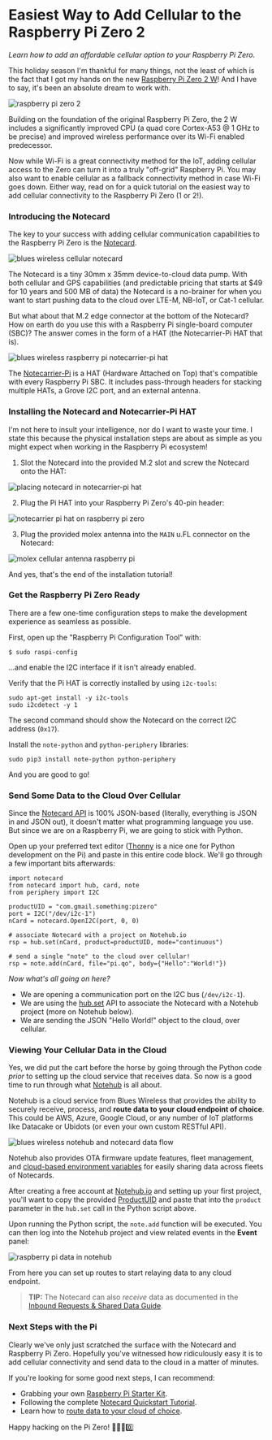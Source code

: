 # Easiest Way to Add Cellular to the Raspberry Pi Zero 2

*Learn how to add an affordable cellular option to your Raspberry Pi Zero.*

This holiday season I'm thankful for many things, not the least of which is the fact that I got my hands on the new [Raspberry Pi Zero 2 W](https://www.raspberrypi.com/products/raspberry-pi-zero-2-w/)! And I have to say, it's been an absolute dream to work with.

![raspberry pi zero 2](pi-zero-2.jpg)

Building on the foundation of the original Raspberry Pi Zero, the 2 W includes a significantly improved CPU (a quad core Cortex-A53 @ 1 GHz to be precise) and improved wireless performance over its Wi-Fi enabled predecessor.

Now while Wi-Fi is a great connectivity method for the IoT, adding cellular access to the Zero can turn it into a truly "off-grid" Raspberry Pi. You may also want to enable cellular as a fallback connectivity method in case Wi-Fi goes down. Either way, read on for a quick tutorial on the easiest way to add cellular connectivity to the Raspberry Pi Zero (1 or 2!).

### Introducing the Notecard

The key to your success with adding cellular communication capabilities to the Raspberry Pi Zero is the [Notecard](https://blues.io/products/notecard/).

![blues wireless cellular notecard](notecard.png)

The Notecard is a tiny 30mm x 35mm device-to-cloud data pump. With both cellular and GPS capabilities (and predictable pricing that starts at \$49 for 10 years and 500 MB of data) the Notecard is a no-brainer for when you want to start pushing data to the cloud over LTE-M, NB-IoT, or Cat-1 cellular.

But what about that M.2 edge connector at the bottom of the Notecard? How on earth do you use this with a Raspberry Pi single-board computer (SBC)? The answer comes in the form of a HAT (the Notecarrier-Pi HAT that is).

![blues wireless raspberry pi notecarrier-pi hat](notecarrier-pi.png)

The [Notecarrier-Pi](https://blues.io/products/notecarrier/notecarrier-pi/) is a HAT (Hardware Attached on Top) that's compatible with every Raspberry Pi SBC. It includes pass-through headers for stacking multiple HATs, a Grove I2C port, and an external antenna.

### Installing the Notecard and Notecarrier-Pi HAT

I'm not here to insult your intelligence, nor do I want to waste your time. I state this because the physical installation steps are about as simple as you might expect when working in the Raspberry Pi ecosystem!

1) Slot the Notecard into the provided M.2 slot and screw the Notecard onto the HAT:

![placing notecard in notecarrier-pi hat](notecard-slot.gif)

2) Plug the Pi HAT into your Raspberry Pi Zero's 40-pin header:

![notecarrier pi hat on raspberry pi zero](notecarrier-pi-on-zero.jpg)

3) Plug the provided molex antenna into the `MAIN` u.FL connector on the Notecard:

![molex cellular antenna raspberry pi](molex-antenna-pi.jpg)

And yes, that's the end of the installation tutorial!

### Get the Raspberry Pi Zero Ready

There are a few one-time configuration steps to make the development experience as seamless as possible.

First, open up the "Raspberry Pi Configuration Tool" with:

```
$ sudo raspi-config
```

...and enable the I2C interface if it isn't already enabled.

Verify that the Pi HAT is correctly installed by using `i2c-tools`:

```
sudo apt-get install -y i2c-tools
sudo i2cdetect -y 1
```

The second command should show the Notecard on the correct I2C address (`0x17`).

Install the `note-python` and `python-periphery` libraries:

```
sudo pip3 install note-python python-periphery
```

And you are good to go!

### Send Some Data to the Cloud Over Cellular

Since the [Notecard API](https://dev.blues.io/reference/notecard-api/introduction/) is 100% JSON-based (literally, everything is JSON in and JSON out), it doesn't matter what programming language you use. But since we are on a Raspberry Pi, we are going to stick with Python.

Open up your preferred text editor ([Thonny](https://thonny.org/) is a nice one for Python development on the Pi) and paste in this entire code block. We'll go through a few important bits afterwards:

	import notecard
	from notecard import hub, card, note
	from periphery import I2C
	
	productUID = "com.gmail.something:pizero"
	port = I2C("/dev/i2c-1")
	nCard = notecard.OpenI2C(port, 0, 0)
	
	# associate Notecard with a project on Notehub.io
	rsp = hub.set(nCard, product=productUID, mode="continuous")
	
    # send a single "note" to the cloud over cellular!
    rsp = note.add(nCard, file="pi.qo", body={"Hello":"World!"})

*Now what's all going on here?*

- We are opening a communication port on the I2C bus (`/dev/i2c-1`).
- We are using the [hub.set](https://dev.blues.io/reference/notecard-api/hub-requests/#hub-set) API to associate the Notecard with a Notehub project (more on Notehub below).
- We are sending the JSON "Hello World!" object to the cloud, over cellular.

### Viewing Your Cellular Data in the Cloud

Yes, we did put the cart before the horse by going through the Python code _prior_ to setting up the cloud service that receives data. So now is a good time to run through what [Notehub](https://blues.io/services/) is all about.

Notehub is a cloud service from Blues Wireless that provides the ability to securely receive, process, and **route data to your cloud endpoint of choice**. This could be AWS, Azure, Google Cloud, or any number of IoT platforms like Datacake or Ubidots (or even your own custom RESTful API).

![blues wireless notehub and notecard data flow](blues-flow.jpg)

Notehub also provides OTA firmware update features, fleet management, and [cloud-based environment variables](https://dev.blues.io/notecard/notecard-guides/understanding-environment-variables/) for easily sharing data across fleets of Notecards.

After creating a free account at [Notehub.io](https://notehub.io/) and setting up your first project, you'll want to copy the provided [ProductUID](https://dev.blues.io/reference/glossary/#productuid) and paste that into the `product` parameter in the `hub.set` call in the Python script above.

Upon running the Python script, the `note.add` function will be executed. You can then log into the Notehub project and view related events in the **Event** panel:

![raspberry pi data in notehub](notehub-pi-zero.png)

From here you can set up routes to start relaying data to any cloud endpoint.

> **TIP:** The Notecard can also _receive_ data as documented in the [Inbound Requests & Shared Data Guide](https://dev.blues.io/notecard/notecard-walkthrough/inbound-requests-and-shared-data/).

### Next Steps with the Pi

Clearly we've only just scratched the surface with the Notecard and Raspberry Pi Zero. Hopefully you've witnessed how ridiculously easy it is to add cellular connectivity and send data to the cloud in a matter of minutes.

If you're looking for some good next steps, I can recommend:

- Grabbing your own [Raspberry Pi Starter Kit](https://shop.blues.io/collections/development-kits/products/raspberry-pi-starter-kit).
- Following the complete [Notecard Quickstart Tutorial](https://dev.blues.io/start/quickstart/notecarrier-pi/).
- Learn how to [route data to your cloud of choice](https://dev.blues.io/start/tutorials/route-tutorial/).

Happy hacking on the Pi Zero! 👩‍💻🥧0️⃣
